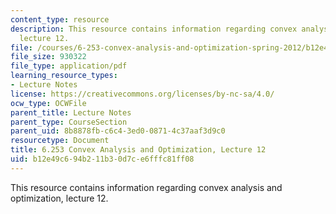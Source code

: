 ```yaml
---
content_type: resource
description: This resource contains information regarding convex analysis and optimization,
  lecture 12.
file: /courses/6-253-convex-analysis-and-optimization-spring-2012/b12e49c694b211b30d7ce6fffc81ff08_MIT6_253S12_lec12.pdf
file_size: 930322
file_type: application/pdf
learning_resource_types:
- Lecture Notes
license: https://creativecommons.org/licenses/by-nc-sa/4.0/
ocw_type: OCWFile
parent_title: Lecture Notes
parent_type: CourseSection
parent_uid: 8b8878fb-c6c4-3ed0-0871-4c37aaf3d9c0
resourcetype: Document
title: 6.253 Convex Analysis and Optimization, Lecture 12
uid: b12e49c6-94b2-11b3-0d7c-e6fffc81ff08
---
```

This resource contains information regarding convex analysis and optimization, lecture 12.